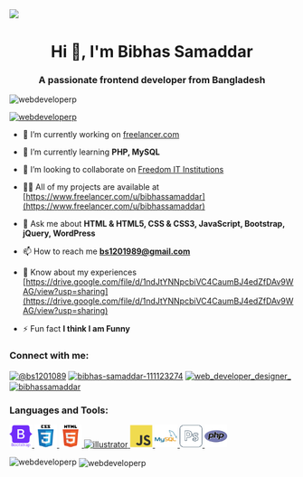 <img src= "https://media.licdn.com/dms/image/v2/D5616AQGC-1ON5MWRUQ/profile-displaybackgroundimage-shrink_350_1400/B56ZUuP29aHEAY-/0/1740237666375?e=1745452800&v=beta&t=bhcq77aCkrQzbRi-olcskIpWiQRXx7wNczarZiiuduw">
<h1 align="center">Hi 👋, I'm Bibhas Samaddar</h1>
<h3 align="center">A passionate frontend developer from Bangladesh</h3>

<p align="left"> <img src="https://komarev.com/ghpvc/?username=webdeveloperp&label=Profile%20views&color=0e75b6&style=flat" alt="webdeveloperp" /> </p>

<p align="left"> <a href="https://github.com/ryo-ma/github-profile-trophy"><img src="https://github-profile-trophy.vercel.app/?username=webdeveloperp" alt="webdeveloperp" /></a> </p>

- 🔭 I’m currently working on [freelancer.com](https://www.freelancer.com/u/bibhassamaddar)

- 🌱 I’m currently learning **PHP, MySQL**

- 👯 I’m looking to collaborate on [Freedom IT Institutions](https://freedomitinstitutions.com/)

- 👨‍💻 All of my projects are available at [https://www.freelancer.com/u/bibhassamaddar](https://www.freelancer.com/u/bibhassamaddar)

- 💬 Ask me about **HTML & HTML5, CSS & CSS3, JavaScript, Bootstrap, jQuery, WordPress**

- 📫 How to reach me **bs1201989@gmail.com**

- 📄 Know about my experiences [https://drive.google.com/file/d/1ndJtYNNpcbiVC4CaumBJ4edZfDAv9WAG/view?usp=sharing](https://drive.google.com/file/d/1ndJtYNNpcbiVC4CaumBJ4edZfDAv9WAG/view?usp=sharing)

- ⚡ Fun fact **I think I am Funny**

<h3 align="left">Connect with me:</h3>
<p align="left">
<a href="https://twitter.com/@bs1201089" target="blank"><img align="center" src="https://raw.githubusercontent.com/rahuldkjain/github-profile-readme-generator/master/src/images/icons/Social/twitter.svg" alt="@bs1201089" height="30" width="40" /></a>
<a href="https://linkedin.com/in/bibhas-samaddar-111123274" target="blank"><img align="center" src="https://raw.githubusercontent.com/rahuldkjain/github-profile-readme-generator/master/src/images/icons/Social/linked-in-alt.svg" alt="bibhas-samaddar-111123274" height="30" width="40" /></a>
<a href="https://instagram.com/web_developer_designer_" target="blank"><img align="center" src="https://raw.githubusercontent.com/rahuldkjain/github-profile-readme-generator/master/src/images/icons/Social/instagram.svg" alt="web_developer_designer_" height="30" width="40" /></a>
<a href="https://discord.gg/bibhassamaddar" target="blank"><img align="center" src="https://raw.githubusercontent.com/rahuldkjain/github-profile-readme-generator/master/src/images/icons/Social/discord.svg" alt="bibhassamaddar" height="30" width="40" /></a>
</p>

<h3 align="left">Languages and Tools:</h3>
<p align="left"> <a href="https://getbootstrap.com" target="_blank" rel="noreferrer"> <img src="https://raw.githubusercontent.com/devicons/devicon/master/icons/bootstrap/bootstrap-plain-wordmark.svg" alt="bootstrap" width="40" height="40"/> </a> <a href="https://www.w3schools.com/css/" target="_blank" rel="noreferrer"> <img src="https://raw.githubusercontent.com/devicons/devicon/master/icons/css3/css3-original-wordmark.svg" alt="css3" width="40" height="40"/> </a> <a href="https://www.w3.org/html/" target="_blank" rel="noreferrer"> <img src="https://raw.githubusercontent.com/devicons/devicon/master/icons/html5/html5-original-wordmark.svg" alt="html5" width="40" height="40"/> </a> <a href="https://www.adobe.com/in/products/illustrator.html" target="_blank" rel="noreferrer"> <img src="https://www.vectorlogo.zone/logos/adobe_illustrator/adobe_illustrator-icon.svg" alt="illustrator" width="40" height="40"/> </a> <a href="https://developer.mozilla.org/en-US/docs/Web/JavaScript" target="_blank" rel="noreferrer"> <img src="https://raw.githubusercontent.com/devicons/devicon/master/icons/javascript/javascript-original.svg" alt="javascript" width="40" height="40"/> </a> <a href="https://www.mysql.com/" target="_blank" rel="noreferrer"> <img src="https://raw.githubusercontent.com/devicons/devicon/master/icons/mysql/mysql-original-wordmark.svg" alt="mysql" width="40" height="40"/> </a> <a href="https://www.photoshop.com/en" target="_blank" rel="noreferrer"> <img src="https://raw.githubusercontent.com/devicons/devicon/master/icons/photoshop/photoshop-line.svg" alt="photoshop" width="40" height="40"/> </a> <a href="https://www.php.net" target="_blank" rel="noreferrer"> <img src="https://raw.githubusercontent.com/devicons/devicon/master/icons/php/php-original.svg" alt="php" width="40" height="40"/> </a> </p>

<p><img align="left" src="https://github-readme-stats.vercel.app/api/top-langs?username=webdeveloperp&show_icons=true&locale=en&layout=compact" alt="webdeveloperp" /></p>

<p>&nbsp;<img align="center" src="https://github-readme-stats.vercel.app/api?username=webdeveloperp&show_icons=true&locale=en" alt="webdeveloperp" /></p>
